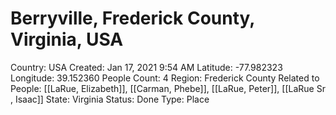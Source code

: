 # Berryville, Frederick County, Virginia, USA

Country: USA
Created: Jan 17, 2021 9:54 AM
Latitude: -77.982323
Longitude: 39.152360
People Count: 4
Region: Frederick County
Related to People: [[LaRue, Elizabeth]], [[Carman, Phebe]], [[LaRue, Peter]], [[LaRue Sr , Isaac]]
State: Virginia
Status: Done
Type: Place